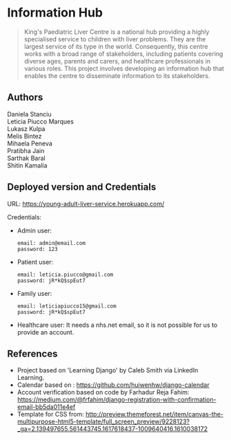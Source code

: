 # Information Hub
> King's Paediatric Liver Centre is a national hub providing a highly specialised service to children with liver problems. They are the largest service of its type in the world. Consequently, this centre works with a broad range of stakeholders, including patients covering diverse ages, parents and carers, and healthcare professionals in various roles. This project involves developing an information hub that enables the centre to disseminate information to its stakeholders.

## Authors
Daniela Stanciu  
Leticia Piucco Marques  
Lukasz Kulpa  
Melis Bintez  
Mihaela Peneva  
Pratibha Jain  
Sarthak Baral  
Shitin Kamalia  

## Deployed version and Credentials
URL: https://young-adult-liver-service.herokuapp.com/

Credentials:

* Admin user: 

      email: admin@email.com
      password: 123
 
* Patient user:  

      email: leticia.piucco@gmail.com
      password: jR*kQ$spEut7
      
* Family user:
      
      email: leticiapiucco15@gmail.com
      password: jR*kQ$spEut7
 
 * Healthcare user: It needs a nhs.net email, so it is not possible for us to provide an account.

## References
* Project based on 'Learning Django' by Caleb Smith via LinkedIn Learning.
* Calendar based on : https://github.com/huiwenhw/django-calendar
* Account verification based on code by Farhadur Reja Fahim: 
  https://medium.com/@frfahim/django-registration-with-confirmation-email-bb5da011e4ef
* Template for CSS from:
  http://preview.themeforest.net/item/canvas-the-multipurpose-html5-template/full_screen_preview/9228123?_ga=2.139497655.561443745.1617618437-1009640416.1610038172
